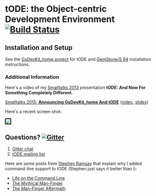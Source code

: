 # tODE: the Object-centric Development Environment [![Build Status](https://travis-ci.org/dalehenrich/tode.png?branch=master)](https://travis-ci.org/dalehenrich/tode)


## Installation and Setup

See the [GsDevKit_home project](https://github.com/GsDevKit/GsDevKit_home#open-source-development-kit-for-gemstones-64-bit-)
for tODE and [GemStone/S 64](https://gemtalksystems.com/products/gs64/) installation instructions.

### Additional Information

Here's a video of my 
[Smalltalks 2013](http://www.youtube.com/watch?v=m4LcZ4_1Yic&list=PLCGAAdUizzH027lLWKXh_44cGuEsay7-R&index=16) 
presentation 
**tODE: And Now For Something Completely Different**.

[Smalltalks 2015: **Announcing GsDevKit_home And tODE**](http://fast.org.ar/talks/the-light-at-the-end-of-the-tunnel-announcing-the-release-of-gsdevkit_home-and-tode) ([video](https://www.youtube.com/watch?v=QshDlH1ADZQ), [slides](http://fast.org.ar/live/wp-content/uploads/2015/10/DaleHenrichs-TheLightAtTheEndOfTheTunnel.pdf))

Here's a recent screen shot:

<img style="border: 2px solid #000000;" src="https://raw.githubusercontent.com/dalehenrich/tode/master/docs/screenShot_2015-11-02.png" />

## Questions? [![Gitter](https://badges.gitter.im/Join%20Chat.svg)](https://gitter.im/dalehenrich/tode?utm_source=badge&utm_medium=badge&utm_campaign=pr-badge&utm_content=badge)

1. [Gitter chat](https://gitter.im/dalehenrich/tode)
2. [tODE mailing list](https://groups.google.com/forum/#!forum/tode_st)

[1]: http://www.pharo-project.org/pharo-download/release-1-4
[2]: http://gemstonesoup.wordpress.com/2012/09/21/gemstones-3-1-0-1-is-shipping/
[3]: http://community.gemstone.com/download/attachments/6816350/GS64-Topaz-3.0.pdf?version=1
[4]: http://www.pharo-project.org/pharo-download/release-2-0 

Here are some posts from [Stephen Ramsay](http://stephenramsay.us/) that explain why I added command-line support to tODE (Stephen just says it better than i):

- [Life on the Command Line](http://stephenramsay.us/2011/04/09/life-on-the-command-line/)
- [The Mythical Man-Finger](http://stephenramsay.us/2011/07/25/the-mythical-man-finger/)
- [The Man-Finger Aftermath](http://stephenramsay.us/2011/08/05/the-man-finger-aftermath/)

